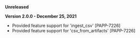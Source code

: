 **Unreleased**

**Version 2.0.0 - December 25, 2021**

* Provided feature support for 'ingest_csv' [PAPP-7226]
* Provided feature support for 'csv_from_artifacts' [PAPP-7226]

